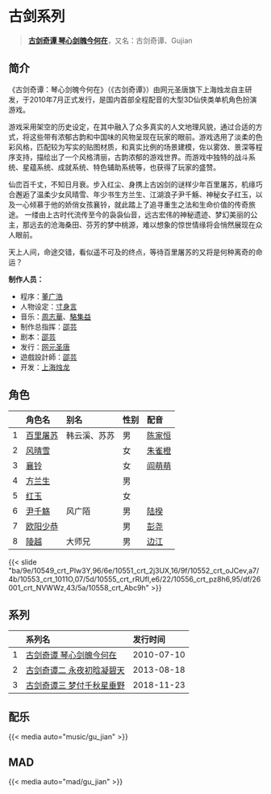 # 古剑系列


> <u>**[古剑奇谭 琴心剑魄今何在](https://bgm.tv/subject/3870)**</u>，又名：古剑奇谭、Gujian

## 简介

《古剑奇谭：琴心剑魄今何在》（《古剑奇谭》）由网元圣唐旗下上海烛龙自主研发，于2010年7月正式发行，是国内首部全程配音的大型3D仙侠类单机角色扮演游戏。

游戏采用架空的历史设定，在其中融入了众多真实的人文地理风貌，通过合适的方式，将这些带有浓郁古韵和中国味的风物呈现在玩家的眼前。游戏选用了淡柔的色彩风格，匹配较为写实的贴图材质，和真实比例的场景建模，佐以雾效、景深等程序支持，描绘出了一个风格清丽，古韵浓郁的游戏世界。而游戏中独特的战斗系统、星蕴系统、成就系统、特色辅助系统等，也获得了玩家的盛赞。

仙峦百千丈，不知日月衰。步入红尘、身携上古凶剑的谜样少年百里屠苏，机缘巧合邂逅了温柔少女风晴雪、年少书生方兰生、江湖浪子尹千觞、神秘女子红玉，以及一心倾慕于他的娇俏女孩襄铃，就此踏上了追寻重生之法和生命价值的传奇旅途。
一缕由上古时代流传至今的袅袅仙音，远古宏伟的神秘遗迹、梦幻美丽的公主，那远去的沧海桑田、芬芳的梦中桃源，难以想象的惊世情缘将会悄然展现在众人眼前。

天上人间，命途交错，看似遥不可及的终点，等待百里屠苏的又将是何种离奇的命运？

**制作人员：**
- 程序：[董广浩](https://bgm.tv/person/40553)
- 人物设定：[寸身言](https://bgm.tv/person/16345)
- 音乐：[周志華](https://bgm.tv/person/16344)、[駱集益](https://bgm.tv/person/16343)
- 制作总指挥：[邵芸](https://bgm.tv/person/37940)
- 剧本：[邵芸](https://bgm.tv/person/37940)
- 发行：[网元圣唐](https://bgm.tv/person/8650)
- 遊戲設計師：[邵芸](https://bgm.tv/person/37940)
- 开发：[上海烛龙](https://bgm.tv/person/9301)

## 角色

|     |   角色名   |   别名  | 性别 |  配音  |
|:--- |:------  |:----      |:---  |:--   |
| 1 | [百里屠苏](https://bgm.tv/character/10549) | 韩云溪、苏苏 | 男 | [陈家恒](https://bgm.tv/person/38518) |
| 2 | [风晴雪](https://bgm.tv/character/10551) |  | 女 | [朱雀橙](https://bgm.tv/person/18670) |
| 3 | [襄铃](https://bgm.tv/character/10552) |  | 女 | [阎萌萌](https://bgm.tv/person/7282) |
| 4 | [方兰生](https://bgm.tv/character/10553) |  | 男 |  |
| 5 | [红玉](https://bgm.tv/character/10555) |  | 女 |  |
| 6 | [尹千觞](https://bgm.tv/character/10556) | 风广陌 | 男 | [陆揆](https://bgm.tv/person/7284) |
| 7 | [欧阳少恭](https://bgm.tv/character/26001) |  | 男 | [彭尧](https://bgm.tv/person/29647) |
| 8 | [陵越](https://bgm.tv/character/10558) | 大师兄 | 男 | [边江](https://bgm.tv/person/7281) |

{{< slide "ba/9e/10549_crt_Plw3Y,96/6e/10551_crt_2j3UX,16/9f/10552_crt_oJCev,a7/4b/10553_crt_1011O,07/5d/10555_crt_rRUfl,e6/22/10556_crt_pz8h6,95/df/26001_crt_NVWWz,43/5a/10558_crt_Abc9h" >}}

## 系列

|     |   系列名   |   发行时间  |
|:---   |:------  |:----      |
| 1 | [古剑奇谭 琴心剑魄今何在](http://bgm.tv/subject/3870) | 2010-07-10 |
| 2 | [古剑奇谭二 永夜初晗凝碧天](http://bgm.tv/subject/59079) | 2013-08-18 |
| 3 | [古剑奇谭三 梦付千秋星垂野](http://bgm.tv/subject/237159) | 2018-11-23 |

## 配乐

{{< media auto="music/gu_jian" >}}
## MAD

{{< media auto="mad/gu_jian"  >}}
